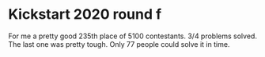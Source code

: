 # Kickstart 2020 round f
For me a pretty good 235th place of 5100 contestants. 3/4 problems solved.
The last one was pretty tough. Only 77 people could solve it in time.